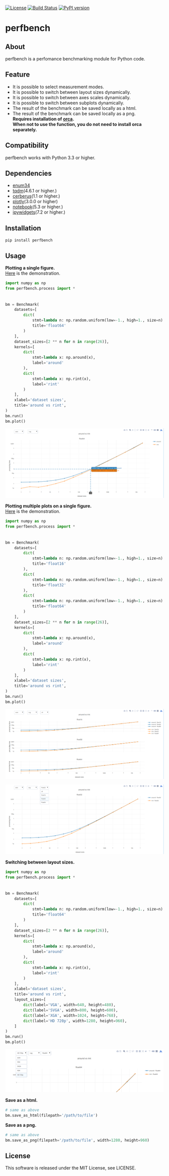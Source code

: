 [![License](https://img.shields.io/badge/license-MIT-brightgreen.svg)](https://github.com/Hasenpfote/fpq/blob/master/LICENSE)
[![Build Status](https://travis-ci.org/Hasenpfote/perfbench.svg?branch=master)](https://travis-ci.org/Hasenpfote/perfbench)
[![PyPI version](https://badge.fury.io/py/perfbench.svg)](https://badge.fury.io/py/perfbench)

perfbench
=========

## About
perfbench is a perfomance benchmarking module for Python code.

## Feature
* It is possible to select measurement modes.
* It is possible to switch between layout sizes dynamically.
* It is possible to switch between axes scales dynamically.
* It is possible to switch between subplots dynamically.
* The result of the benchmark can be saved locally as a html.
* The result of the benchmark can be saved locally as a png.  
**Requires installation of [orca](https://github.com/plotly/orca).**  
**When not to use the function, you do not need to install orca separately.**

## Compatibility
perfbench works with Python 3.3 or higher.

## Dependencies
* [enum34](https://pypi.org/project/enum34/)
* [tqdm](https://github.com/tqdm/tqdm)(4.6.1 or higher.)
* [cerberus](https://github.com/pyeve/cerberus)(1.1 or higher.)
* [plotly](https://github.com/plotly/plotly.py)(3.0.0 or higher)
* [notebook](https://github.com/jupyter/notebook)(5.3 or higher.)
* [ipywidgets](https://github.com/jupyter-widgets/ipywidgets)(7.2 or higher.)

## Installation
```
pip install perfbench
```

## Usage
**Plotting a single figure.**  
[Here](https://plot.ly/~Hasenpfote/8/perfbench-demo1/) is the demonstration.
```python
import numpy as np
from perfbench.process import *


bm = Benchmark(
    datasets=[
        dict(
            stmt=lambda n: np.random.uniform(low=-1., high=1., size=n).astype(np.float64),
            title='float64'
        )
    ],
    dataset_sizes=[2 ** n for n in range(26)],
    kernels=[
        dict(
            stmt=lambda x: np.around(x),
            label='around'
        ),
        dict(
            stmt=lambda x: np.rint(x),
            label='rint'
        )
    ],
    xlabel='dataset sizes',
    title='around vs rint',
)
bm.run()
bm.plot()
```
![plot1](https://raw.githubusercontent.com/Hasenpfote/perfbench/master/docs/plotting_a_single_figure.png)


**Plotting multiple plots on a single figure.**  
[Here](https://plot.ly/~Hasenpfote/9/perfbench-demo2/) is the demonstration.
```python
import numpy as np
from perfbench.process import *


bm = Benchmark(
    datasets=[
        dict(
            stmt=lambda n: np.random.uniform(low=-1., high=1., size=n).astype(np.float16),
            title='float16'
        ),
        dict(
            stmt=lambda n: np.random.uniform(low=-1., high=1., size=n).astype(np.float32),
            title='float32'
        ),
        dict(
            stmt=lambda n: np.random.uniform(low=-1., high=1., size=n).astype(np.float64),
            title='float64'
        )
    ],
    dataset_sizes=[2 ** n for n in range(26)],
    kernels=[
        dict(
            stmt=lambda x: np.around(x),
            label='around'
        ),
        dict(
            stmt=lambda x: np.rint(x),
            label='rint'
        )
    ],
    xlabel='dataset sizes',
    title='around vs rint',
)
bm.run()
bm.plot()
```
![plot2](https://raw.githubusercontent.com/Hasenpfote/perfbench/master/docs/plotting_multiple_plots_on_a_single_figure.png)

![plot2](https://raw.githubusercontent.com/Hasenpfote/perfbench/master/docs/switching_between_subplots.png)

**Switching between layout sizes.**
```python
import numpy as np
from perfbench.process import *


bm = Benchmark(
    datasets=[
        dict(
            stmt=lambda n: np.random.uniform(low=-1., high=1., size=n).astype(np.float64),
            title='float64'
        )
    ],
    dataset_sizes=[2 ** n for n in range(26)],
    kernels=[
        dict(
            stmt=lambda x: np.around(x),
            label='around'
        ),
        dict(
            stmt=lambda x: np.rint(x),
            label='rint'
        )
    ],
    xlabel='dataset sizes',
    title='around vs rint',
    layout_sizes=[
        dict(label='VGA', width=640, height=480),
        dict(label='SVGA', width=800, height=600),
        dict(label='XGA', width=1024, height=768),
        dict(label='HD 720p', width=1280, height=960),
    ]
)
bm.run()
bm.plot()
```
![plot3](https://raw.githubusercontent.com/Hasenpfote/perfbench/master/docs/switching_between_layout_sizes.png)

**Save as a html.**
```python
# same as above
bm.save_as_html(filepath='/path/to/file')
```

**Save as a png.**
```python
# same as above
bm.save_as_png(filepath='/path/to/file', width=1280, height=960)
```

## License
This software is released under the MIT License, see LICENSE.
